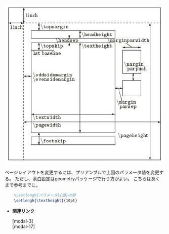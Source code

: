 <!--15-->
<!--ページレイアウト-->

![1](/TeX/CheatSheet/page-layout/1.png)

ページレイアウトを変更するには、プリアンブルで上図のパラメータ値を変更する。
ただし、余白設定はgeometryパッケージで行う方がよい。
こちらはあくまで参考までに。

```latex
    %\setlengh{パラメータ}{値}の順
    \setlengh{\textheight}{10pt}
```

- **関連リンク**
    
    <div class="related-link-wrapper">
      [modal-3]<!--余白設定(geometryパッケージ)--><br>
      [modal-17]<!--行送り、行間の調整-->
    </div>